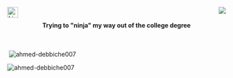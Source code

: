 <div align=center>
<img align="right" src="https://komarev.com/ghpvc/?username=ahmed-debbiche007&label=Profile%20views&color=0e75b6&style=flat">
  
  [<img align="left" src="https://img.shields.io/badge/LinkedIn-0077B5?style=for-the-badge&logo=linkedin&logoColor=white" alt="LinkedIn" title="LinkedIn" height="25" />](https://www.linkedin.com/in/ahmed-debbiche007/)
</div>
  <br><br>
  
<div align="center"><b>Trying to "ninja" my way out of the college degree</b></div>
<br> <br>


<p>&nbsp;<img align="center" src="https://github-readme-stats.vercel.app/api?username=ahmed-debbiche007&theme=react&show_icons=true&locale=en" alt="ahmed-debbiche007" /></p>

<p><img align="center" src="https://github-readme-streak-stats.herokuapp.com/?user=ahmed-debbiche007&theme=react&" alt="ahmed-debbiche007" /></p>
